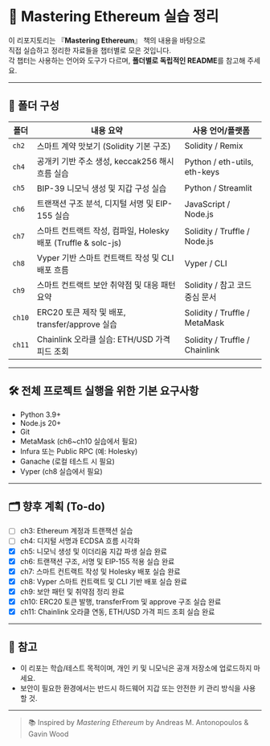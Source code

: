 # 📘 Mastering Ethereum 실습 정리

이 리포지토리는 『**Mastering Ethereum**』 책의 내용을 바탕으로  
직접 실습하고 정리한 자료들을 챕터별로 모은 것입니다.  
각 챕터는 사용하는 언어와 도구가 다르며, **폴더별로 독립적인 README**를 참고해 주세요.

---

## 📁 폴더 구성

|  폴더   | 내용 요약                                                    | 사용 언어/플랫폼                |
|---------|------------------------------------------------------------|-------------------------------|
| `ch2`   | 스마트 계약 맛보기 (Solidity 기본 구조)                        | Solidity / Remix              |
| `ch4`   | 공개키 기반 주소 생성, keccak256 해시 흐름 실습                 | Python / eth-utils, eth-keys  |
| `ch5`   | BIP-39 니모닉 생성 및 지갑 구성 실습                           | Python / Streamlit            |
| `ch6`   | 트랜잭션 구조 분석, 디지털 서명 및 EIP-155 실습                 | JavaScript / Node.js          |
| `ch7`   | 스마트 컨트랙트 작성, 컴파일, Holesky 배포 (Truffle & solc-js) | Solidity / Truffle / Node.js  |
| `ch8`   | Vyper 기반 스마트 컨트랙트 작성 및 CLI 배포 흐름                | Vyper / CLI                   |
| `ch9`   | 스마트 컨트랙트 보안 취약점 및 대응 패턴 요약                    | Solidity / 참고 코드 중심 문서 |
| `ch10`  | ERC20 토큰 제작 및 배포, transfer/approve 실습                 | Solidity / Truffle / MetaMask |
| `ch11`  | Chainlink 오라클 실습: ETH/USD 가격 피드 조회                   | Solidity / Truffle / Chainlink|

---

## 🛠️ 전체 프로젝트 실행을 위한 기본 요구사항

- Python 3.9+
- Node.js 20+
- Git
- MetaMask (ch6~ch10 실습에서 필요)
- Infura 또는 Public RPC (예: Holesky)
- Ganache (로컬 테스트 시 필요)
- Vyper (ch8 실습에서 필요)

---

## 🗂️ 향후 계획 (To-do)

- [ ] ch3: Ethereum 계정과 트랜잭션 실습  
- [ ] ch4: 디지털 서명과 ECDSA 흐름 시각화  
- [x] ch5: 니모닉 생성 및 이더리움 지갑 파생 실습 완료  
- [x] ch6: 트랜잭션 구조, 서명 및 EIP-155 적용 실습 완료  
- [x] ch7: 스마트 컨트랙트 작성 및 Holesky 배포 실습 완료  
- [x] ch8: Vyper 스마트 컨트랙트 및 CLI 기반 배포 실습 완료  
- [x] ch9: 보안 패턴 및 취약점 정리 완료  
- [x] ch10: ERC20 토큰 발행, transferFrom 및 approve 구조 실습 완료
- [x] ch11: Chainlink 오라클 연동, ETH/USD 가격 피드 조회 실습 완료

---

## 💬 참고

- 이 리포는 학습/테스트 목적이며, 개인 키 및 니모닉은 공개 저장소에 업로드하지 마세요.
- 보안이 필요한 환경에서는 반드시 하드웨어 지갑 또는 안전한 키 관리 방식을 사용할 것.

---

> 📚 Inspired by *Mastering Ethereum* by Andreas M. Antonopoulos & Gavin Wood